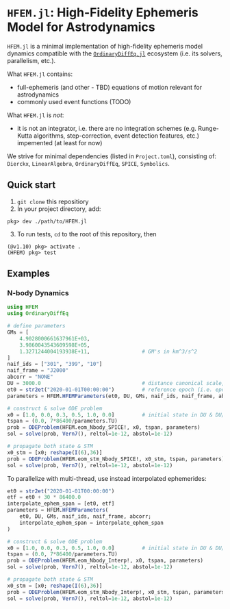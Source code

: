 # `HFEM.jl`: High-Fidelity Ephemeris Model for Astrodynamics

`HFEM.jl` is a minimal implementation of high-fidelity ephemeris model dynamics compatible with the [`OrdinaryDiffEq.jl`](https://github.com/SciML/OrdinaryDiffEq.jl) ecosystem (i.e. its solvers, parallelism, etc.).

What `HFEM.jl` contains:
-  full-ephemeris (and other - TBD) equations of motion relevant for astrodynamics
- commonly used event functions (TODO)

What `HFEM.jl` is *not*:
- it is not an integrator, i.e. there are no integration schemes (e.g. Runge-Kutta algorithms, step-correction, event detection features, etc.) impemented (at least for now)

We strive for minimal dependencies (listed in `Project.toml`), consisting of: `Dierckx`, `LinearAlgebra`, `OrdinaryDiffEq`, `SPICE`, `Symbolics`.


## Quick start

1. `git clone` this repositiory
2. In your project directory, add:

```julia-repl
pkg> dev ./path/to/HFEM.jl
```

3. To run tests, `cd` to the root of this repository, then

```julia-repl
(@v1.10) pkg> activate .
(HFEM) pkg> test
```

## Examples

### N-body Dynamics

```julia
using HFEM
using OrdinaryDiffEq

# define parameters
GMs = [
    4.9028000661637961E+03,
    3.9860043543609598E+05,
    1.3271244004193938E+11,                 # GM's in km^3/s^2
]
naif_ids = ["301", "399", "10"]
naif_frame = "J2000"
abcorr = "NONE"
DU = 3000.0                                 # distance canonical scale, in km
et0 = str2et("2020-01-01T00:00:00")         # reference epoch (i.e. epoch when t = 0 within the eom)
parameters = HFEM.HFEMParameters(et0, DU, GMs, naif_ids, naif_frame, abcorr)

# construct & solve ODE problem
x0 = [1.0, 0.0, 0.3, 0.5, 1.0, 0.0]         # initial state in DU & DU/TU
tspan = (0.0, 7*86400/parameters.TU)
prob = ODEProblem(HFEM.eom_Nbody_SPICE!, x0, tspan, parameters)
sol = solve(prob, Vern7(), reltol=1e-12, abstol=1e-12)

# propagate both state & STM
x0_stm = [x0; reshape(I(6),36)]
prob = ODEProblem(HFEM.eom_stm_Nbody_SPICE!, x0_stm, tspan, parameters)
sol = solve(prob, Vern7(), reltol=1e-12, abstol=1e-12)
```

To parallelize with multi-thread, use instead interpolated ephemerides:

```julia
et0 = str2et("2020-01-01T00:00:00")
etf = et0 + 30 * 86400.0
interpolate_ephem_span = [et0, etf]
parameters = HFEM.HFEMParameters(
    et0, DU, GMs, naif_ids, naif_frame, abcorr;
    interpolate_ephem_span = interpolate_ephem_span
)

# construct & solve ODE problem
x0 = [1.0, 0.0, 0.3, 0.5, 1.0, 0.0]         # initial state in DU & DU/TU
tspan = (0.0, 7*86400/parameters.TU)
prob = ODEProblem(HFEM.eom_Nbody_Interp!, x0, tspan, parameters)
sol = solve(prob, Vern7(), reltol=1e-12, abstol=1e-12)

# propagate both state & STM
x0_stm = [x0; reshape(I(6),36)]
prob = ODEProblem(HFEM.eom_stm_Nbody_Interp!, x0_stm, tspan, parameters)
sol = solve(prob, Vern7(), reltol=1e-12, abstol=1e-12)
```